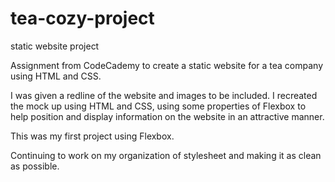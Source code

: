 # tea-cozy-project
static website project

Assignment from CodeCademy to create a static website for a tea company using HTML and CSS.

I was given a redline of the website and images to be included. I recreated the mock up using HTML and CSS, using some properties of Flexbox to help position and display information on the website in an attractive manner.

This was my first project using Flexbox.

Continuing to work on my organization of stylesheet and making it as clean as possible.
